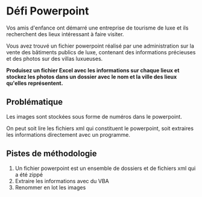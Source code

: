 # Défi Powerpoint

Vos amis d'enfance ont démarré une entreprise de tourisme de luxe et ils recherchent des lieux intéressant à faire visiter.

Vous avez trouvé un fichier powerpoint réalisé par une administration sur la vente des bâtiments publics de luxe, contenant des informations précieuses et des photos sur des villas luxueuses.

**Produisez un fichier Excel avec les informations sur chaque lieux et stockez les photos dans un dossier avec le nom et la ville des lieux qu'elles représentent.**

## Problématique

Les images sont stockées sous forme de numéros dans le powerpoint.

On peut soit lire les fichiers xml qui constituent le powerpoint, soit extraires les informations directement avec un programme.



## Pistes de méthodologie

1. Un fichier powerpoint est un ensemble de dossiers et de fichiers xml qui a été zippé
1. Extraire les informations avec du VBA
2. Renommer en lot les images